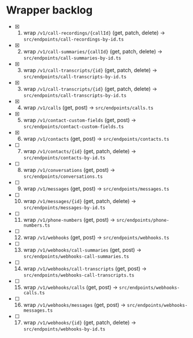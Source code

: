 # Wrapper backlog
- [x] 1. wrap `/v1/call-recordings/{callId}` (get, patch, delete) → `src/endpoints/call-recordings-by-id.ts`
- [x] 2. wrap `/v1/call-summaries/{callId}` (get, patch, delete) → `src/endpoints/call-summaries-by-id.ts`
- [x] 3. wrap `/v1/call-transcripts/{id}` (get, patch, delete) → `src/endpoints/call-transcripts-by-id.ts`
- [x] 3. wrap `/v1/call-transcripts/{id}` (get, patch, delete) → `src/endpoints/call-transcripts-by-id.ts`
- [x] 4. wrap `/v1/calls` (get, post) → `src/endpoints/calls.ts`
- [x] 5. wrap `/v1/contact-custom-fields` (get, post) → `src/endpoints/contact-custom-fields.ts`
- [x] 6. wrap `/v1/contacts` (get, post) → `src/endpoints/contacts.ts`
- [ ] 7. wrap `/v1/contacts/{id}` (get, patch, delete) → `src/endpoints/contacts-by-id.ts`
- [ ] 8. wrap `/v1/conversations` (get, post) → `src/endpoints/conversations.ts`
- [ ] 9. wrap `/v1/messages` (get, post) → `src/endpoints/messages.ts`
- [ ] 10. wrap `/v1/messages/{id}` (get, patch, delete) → `src/endpoints/messages-by-id.ts`
- [ ] 11. wrap `/v1/phone-numbers` (get, post) → `src/endpoints/phone-numbers.ts`
- [ ] 12. wrap `/v1/webhooks` (get, post) → `src/endpoints/webhooks.ts`
- [ ] 13. wrap `/v1/webhooks/call-summaries` (get, post) → `src/endpoints/webhooks-call-summaries.ts`
- [ ] 14. wrap `/v1/webhooks/call-transcripts` (get, post) → `src/endpoints/webhooks-call-transcripts.ts`
- [ ] 15. wrap `/v1/webhooks/calls` (get, post) → `src/endpoints/webhooks-calls.ts`
- [ ] 16. wrap `/v1/webhooks/messages` (get, post) → `src/endpoints/webhooks-messages.ts`
- [ ] 17. wrap `/v1/webhooks/{id}` (get, patch, delete) → `src/endpoints/webhooks-by-id.ts`
